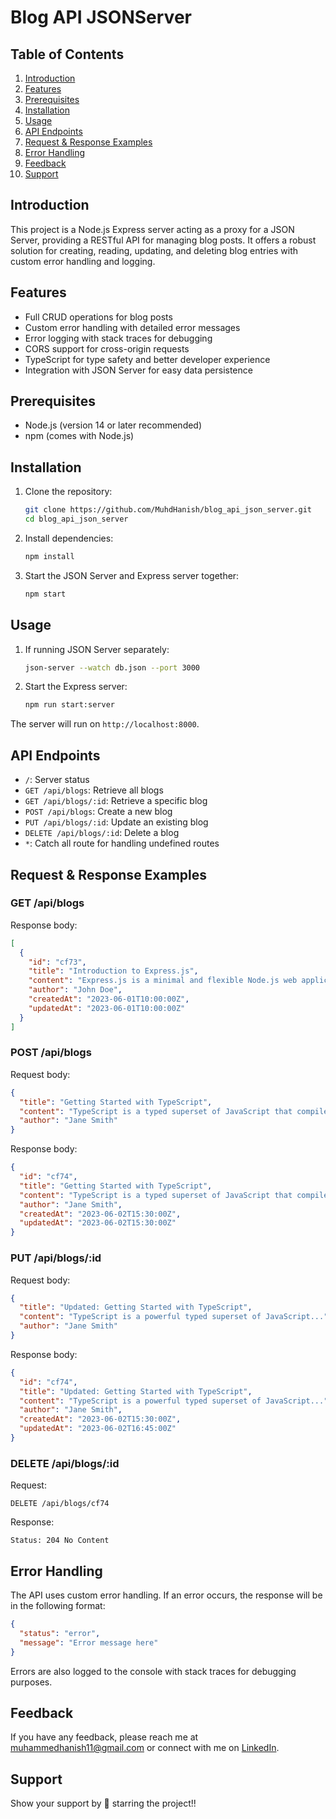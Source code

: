 # Blog API JSONServer

## Table of Contents
1. [Introduction](#introduction)
2. [Features](#features)
3. [Prerequisites](#prerequisites)
4. [Installation](#installation)
5. [Usage](#usage)
6. [API Endpoints](#api-endpoints)
7. [Request & Response Examples](#request--response-examples)
8. [Error Handling](#error-handling)
9. [Feedback](#feedback)
10. [Support](#support)

## Introduction

This project is a Node.js Express server acting as a proxy for a JSON Server, providing a RESTful API for managing blog posts. It offers a robust solution for creating, reading, updating, and deleting blog entries with custom error handling and logging.

## Features

- Full CRUD operations for blog posts
- Custom error handling with detailed error messages
- Error logging with stack traces for debugging
- CORS support for cross-origin requests
- TypeScript for type safety and better developer experience
- Integration with JSON Server for easy data persistence

## Prerequisites

- Node.js (version 14 or later recommended)
- npm (comes with Node.js)

## Installation

1. Clone the repository:
   ```bash
   git clone https://github.com/MuhdHanish/blog_api_json_server.git
   cd blog_api_json_server
   ```

2. Install dependencies:
   ```bash
   npm install
   ```

3. Start the JSON Server and Express server together:
   ```bash
   npm start
   ```

## Usage

1. If running JSON Server separately:
   ```bash
   json-server --watch db.json --port 3000
   ```

2. Start the Express server:
   ```bash
   npm run start:server
   ```

The server will run on `http://localhost:8000`.

## API Endpoints

- `/`: Server status
- `GET /api/blogs`: Retrieve all blogs
- `GET /api/blogs/:id`: Retrieve a specific blog
- `POST /api/blogs`: Create a new blog
- `PUT /api/blogs/:id`: Update an existing blog
- `DELETE /api/blogs/:id`: Delete a blog
- `*`: Catch all route for handling undefined routes

## Request & Response Examples

### GET /api/blogs

Response body:
```json
[
  {
    "id": "cf73",
    "title": "Introduction to Express.js",
    "content": "Express.js is a minimal and flexible Node.js web application framework...",
    "author": "John Doe",
    "createdAt": "2023-06-01T10:00:00Z",
    "updatedAt": "2023-06-01T10:00:00Z"
  }
]
```

### POST /api/blogs

Request body:
```json
{
  "title": "Getting Started with TypeScript",
  "content": "TypeScript is a typed superset of JavaScript that compiles to plain JavaScript...",
  "author": "Jane Smith"
}
```

Response body:
```json
{
  "id": "cf74",
  "title": "Getting Started with TypeScript",
  "content": "TypeScript is a typed superset of JavaScript that compiles to plain JavaScript...",
  "author": "Jane Smith",
  "createdAt": "2023-06-02T15:30:00Z",
  "updatedAt": "2023-06-02T15:30:00Z"
}
```

### PUT /api/blogs/:id

Request body:
```json
{
  "title": "Updated: Getting Started with TypeScript",
  "content": "TypeScript is a powerful typed superset of JavaScript...",
  "author": "Jane Smith"
}
```

Response body:
```json
{
  "id": "cf74",
  "title": "Updated: Getting Started with TypeScript",
  "content": "TypeScript is a powerful typed superset of JavaScript...",
  "author": "Jane Smith",
  "createdAt": "2023-06-02T15:30:00Z",
  "updatedAt": "2023-06-02T16:45:00Z"
}
```

### DELETE /api/blogs/:id

Request:
```
DELETE /api/blogs/cf74
```

Response:
```
Status: 204 No Content
```

## Error Handling

The API uses custom error handling. If an error occurs, the response will be in the following format:

```json
{
  "status": "error",
  "message": "Error message here"
}
```

Errors are also logged to the console with stack traces for debugging purposes.

## Feedback

If you have any feedback, please reach me at [muhammedhanish11@gmail.com](mailto:muhammedhanish11@gmail.com) or connect with me on [LinkedIn](https://www.linkedin.com/in/muhdhanish/).

## Support

Show your support by 🌟 starring the project!!